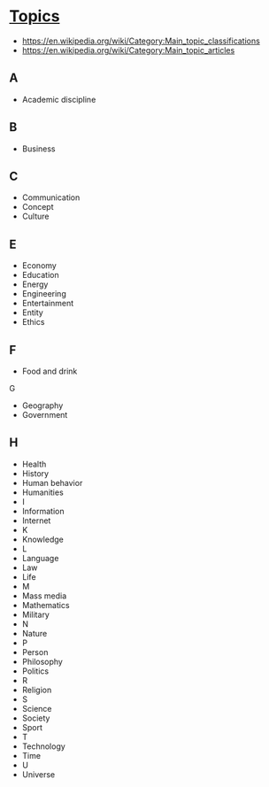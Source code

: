 # [Topics]( https://theo-armour.github.io/pages/#0-topics.md)

* https://en.wikipedia.org/wiki/Category:Main_topic_classifications
* https://en.wikipedia.org/wiki/Category:Main_topic_articles

## A

* Academic discipline


## B

* Business


## C

* Communication
* Concept
* Culture

## E

* Economy
* Education
* Energy
* Engineering
* Entertainment
* Entity
* Ethics

## F

* Food and drink

G

* Geography
* Government

## H

* Health
* History
* Human behavior
* Humanities
* I
* Information
* Internet
* K
* Knowledge
* L
* Language
* Law
* Life
* M
* Mass media
* Mathematics
* Military
* N
* Nature
* P
* Person
* Philosophy
* Politics
* R
* Religion
* S
* Science
* Society
* Sport
* T
* Technology
* Time
* U
* Universe
